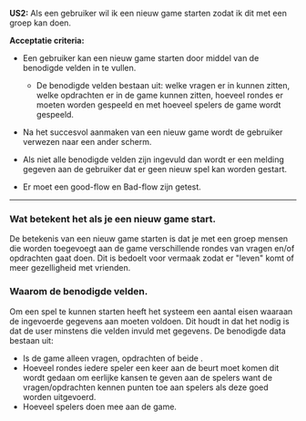 **US2:** Als een gebruiker wil ik een nieuw game starten zodat ik dit met een groep kan doen.

**Acceptatie criteria:**
- Een gebruiker kan een nieuw game starten door middel van de benodigde velden in te vullen.

     - De benodigde velden bestaan uit: welke vragen er in kunnen zitten, welke opdrachten er in de game kunnen zitten, hoeveel rondes er moeten worden gespeeld en met hoeveel spelers de game wordt gespeeld.
- Na het succesvol aanmaken van een nieuw game wordt de gebruiker verwezen naar een ander scherm.
- Als niet alle benodigde velden zijn ingevuld dan wordt er een melding gegeven aan de gebruiker dat er geen nieuw spel kan worden gestart.
- Er moet een good-flow en Bad-flow zijn getest.

-------------------------------------------------------------
### Wat betekent het als je een nieuw game start.
De betekenis van een nieuw game starten is dat je met een groep mensen die worden toegevoegt aan de game verschillende rondes van vragen en/of opdrachten gaat doen. Dit is bedoelt voor vermaak zodat er "leven" komt of meer gezelligheid met vrienden.

### Waarom de benodigde velden.
Om een spel te kunnen starten heeft het systeem een aantal eisen waaraan de ingevoerde gegevens aan moeten voldoen. Dit houdt in dat het nodig is dat de user minstens die velden invuld met gegevens.
De benodigde data bestaan uit:
- Is de game alleen vragen, opdrachten of beide .
- Hoeveel rondes iedere speler een keer aan de beurt moet komen dit wordt gedaan om eerlijke kansen te geven aan de spelers want de vragen/opdrachten kennen punten toe aan spelers als deze goed worden uitgevoerd.
- Hoeveel spelers doen mee aan de game.
